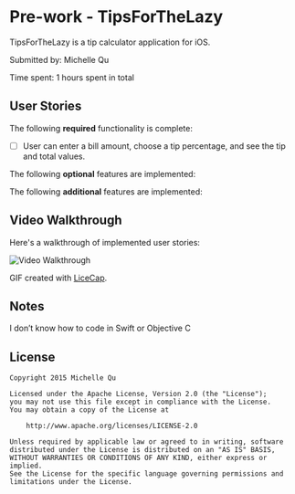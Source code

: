 # Pre-work - TipsForTheLazy

TipsForTheLazy is a tip calculator application for iOS.

Submitted by: Michelle Qu

Time spent: 1 hours spent in total

## User Stories

The following **required** functionality is complete:
* [ ] User can enter a bill amount, choose a tip percentage, and see the tip and total values.

The following **optional** features are implemented:


The following **additional** features are implemented:


## Video Walkthrough 

Here's a walkthrough of implemented user stories:

<img src='http://i.imgur.com/WxqloA4.gif' title='Video Walkthrough' width='' alt='Video Walkthrough' />

GIF created with [LiceCap](http://www.cockos.com/licecap/).

## Notes

I don’t know how to code in Swift or Objective C

## License

    Copyright 2015 Michelle Qu

    Licensed under the Apache License, Version 2.0 (the "License");
    you may not use this file except in compliance with the License.
    You may obtain a copy of the License at

        http://www.apache.org/licenses/LICENSE-2.0

    Unless required by applicable law or agreed to in writing, software
    distributed under the License is distributed on an "AS IS" BASIS,
    WITHOUT WARRANTIES OR CONDITIONS OF ANY KIND, either express or implied.
    See the License for the specific language governing permissions and
    limitations under the License.
